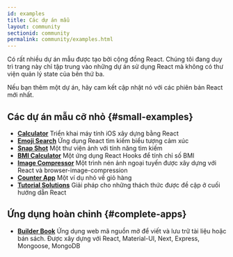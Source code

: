 ```yaml
---
id: examples
title: Các dự án mẫu
layout: community
sectionid: community
permalink: community/examples.html
---
```


Có rất nhiều dự án mẫu được tạo bởi cộng đồng React. Chúng tôi đang duy trì trang này chỉ tập trung vào những dự án sử dụng React mà không có thư viện quản lý state của bên thứ ba.

Nếu bạn thêm một dự án, hãy cam kết cập nhật nó với các phiên bản React mới nhất.

## Các dự án mẫu cỡ nhỏ {#small-examples}

* **[Calculator](https://github.com/ahfarmer/calculator)** Triển khai máy tính iOS xây dựng bằng React
* **[Emoji Search](https://github.com/ahfarmer/emoji-search)** Ứng dụng React tìm kiếm biểu tượng cảm xúc
* **[Snap Shot](https://github.com/Yog9/SnapShot)** Một thư viện ảnh với tính năng tìm kiếm
* **[BMI Calculator](https://github.com/GermaVinsmoke/bmi-calculator)** Một ứng dụng React Hooks để tính chỉ số BMI
* **[Image Compressor](https://github.com/RaulB-masai/react-image-compressor)** Một trình nén ảnh ngoại tuyến được xây dựng với React và browser-image-compression
* **[Counter App](https://github.com/arnab-datta/counter-app)** Một ví dụ nhỏ về giỏ hàng
* **[Tutorial Solutions](https://github.com/harman052/react-tutorial-solutions)** Giải pháp cho những thách thức được đề cập ở cuối hướng dẫn React

## Ứng dụng hoàn chỉnh {#complete-apps}

* **[Builder Book](https://github.com/builderbook/builderbook)** Ứng dụng web mã nguồn mở để viết và lưu trữ tài liệu hoặc bán sách. Được xây dựng với React, Material-UI, Next, Express, Mongoose, MongoDB
